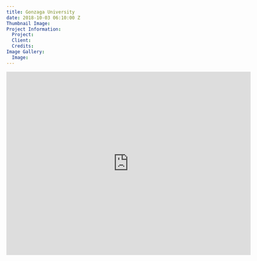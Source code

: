 ```yaml
---
title: Gonzaga University
date: 2018-10-03 06:10:00 Z
Thumbnail Image: 
Project Information:
  Project: 
  Client: 
  Credits: 
Image Gallery:
  Image: 
---
```






<iframe width="640" height="480" src="https://www.youtube.com/embed/hHOYxYL0RK4?controls=0" frameborder="0" allow="accelerometer; autoplay; encrypted-media; gyroscope; picture-in-picture" allowfullscreen></iframe>

